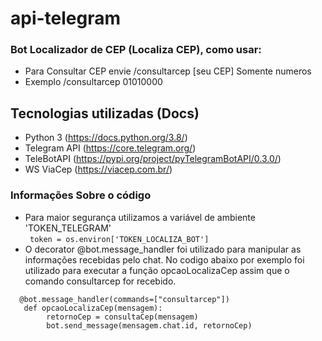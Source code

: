# api-telegram
### Bot Localizador de CEP  (Localiza CEP), como usar:
 * Para Consultar CEP envie /consultarcep [seu CEP] Somente numeros
 * Exemplo /consultarcep 01010000


## Tecnologias utilizadas (Docs)
  * Python 3 (https://docs.python.org/3.8/)
  * Telegram API (https://core.telegram.org/)
  * TeleBotAPI (https://pypi.org/project/pyTelegramBotAPI/0.3.0/)
  * WS ViaCep (https://viacep.com.br/)
  
### Informações Sobre o código
  * Para maior segurança utilizamos a variável de ambiente 'TOKEN_TELEGRAM'<br>
    ``` token = os.environ['TOKEN_LOCALIZA_BOT']```
  * O decorator @bot.message_handler foi utilizado para manipular as informações recebidas pelo chat. No codigo abaixo por exemplo foi utilizado para executar a função opcaoLocalizaCep assim que o comando consultarcep for recebido.<br>
  ```
    @bot.message_handler(commands=["consultarcep"])
     def opcaoLocalizaCep(mensagem):
          retornoCep = consultaCep(mensagem)
          bot.send_message(mensagem.chat.id, retornoCep)
  ```
    
